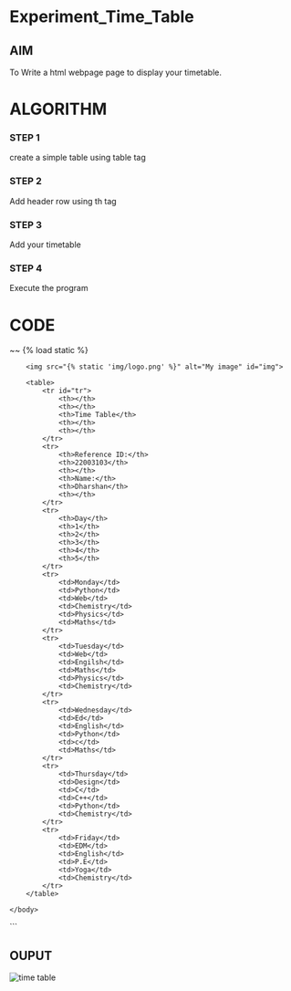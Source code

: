 # Experiment_Time_Table

## AIM
To Write a html webpage page to display your timetable.

# ALGORITHM
### STEP 1
create a simple table using table tag
### STEP 2
Add header row using th tag
### STEP 3
Add your timetable
### STEP 4
Execute the program

# CODE
~~
{% load static %}


<html>
    <head>
        <title>SEC</title>
        <link rel="stylesheet" type="text/css" href="{% static 'css/index.css' %}">
    </head>
    <body>
    
        <img src="{% static 'img/logo.png' %}" alt="My image" id="img">
        
        <table>
            <tr id="tr">
                <th></th>
                <th></th>
                <th>Time Table</th>
                <th></th>
                <th></th>
            </tr>
            <tr>
                <th>Reference ID:</th>
                <th>22003103</th>
                <th></th>
                <th>Name:</th>
                <th>Dharshan</th>
                <th></th>
            </tr>
            <tr>
                <th>Day</th>
                <th>1</th>
                <th>2</th>
                <th>3</th>
                <th>4</th>
                <th>5</th>
            </tr>
            <tr>
                <td>Monday</td>
                <td>Python</td>
                <td>Web</td>
                <td>Chemistry</td>
                <td>Physics</td>
                <td>Maths</td>
            </tr>
            <tr>
                <td>Tuesday</td>
                <td>Web</td>
                <td>Engilsh</td>
                <td>Maths</td>
                <td>Physics</td>
                <td>Chemistry</td>
            </tr>
            <tr>
                <td>Wednesday</td>
                <td>Ed</td>
                <td>English</td>
                <td>Python</td>
                <td>c</td>
                <td>Maths</td>
            </tr>
            <tr>
                <td>Thursday</td>
                <td>Design</td>
                <td>C</td>
                <td>C++</td>
                <td>Python</td>
                <td>Chemistry</td>
            </tr>
            <tr>
                <td>Friday</td>
                <td>EDM</td>
                <td>English</td>
                <td>P.E</td>
                <td>Yoga</td>
                <td>Chemistry</td>
            </tr>
        </table>
    
    </body>
</html>
```

## OUPUT

![time table](https://user-images.githubusercontent.com/113497491/213734674-9d817615-0041-4135-b363-da1e1a828ee9.png)
